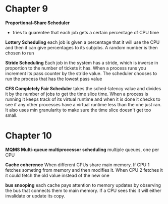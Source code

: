 # Chapter 9
**Proportional-Share Scheduler**
- tries to guarentee that each job gets a certain percentage of CPU time

**Lottery Scheduling**
each job is given a percentage that it will use the CPU and then it can give percentages to its subjobs. A random number is then chosen to run

**Stride Scheduling**
Each job in the system has a stride, which is inverse in proportion to the number of tickets it has. When a process runs you increment its pass counter by the stride value. The scheduler chooses to run the process that has the lowest pass value

**CFS Completely Fair Scheduler**
takes the sched-latency value and divides it by the number of jobs to get the time slice time. When a process is running it keeps track of its virtual runtime and when it is done it checks to see if any other processes have a virtual runtime less than the one just ran. It also uses min granularity to make sure the time slice doesn't get too small.

# Chapter 10
**MQMS Multi-queue multiprocessor scheduling**
multiple queues, one per CPU

**Cache coherence** 
When different CPUs share main memory. If CPU 1 fetches someting from memory and then modifies it. When CPU 2 fetches it it could fetch the old value instead of the new one

**bus snooping** 
each cache pays attention to memory updates by observing the bus that connects them to main memory. If a CPU sees this it will either invalidate or update its copy.

